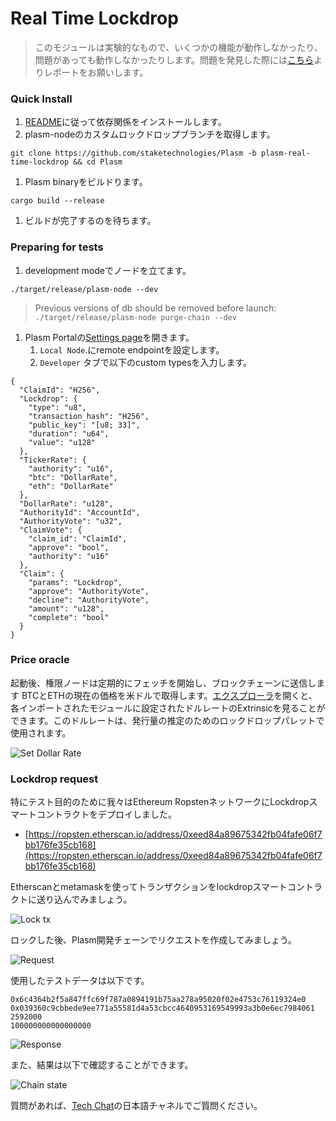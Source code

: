 # Real Time Lockdrop

> このモジュールは実験的なもので、いくつかの機能が動作しなかったり、問題があっても動作しなかったりします。問題を発見した際には[こちら](https://github.com/staketechnologies/Plasm/issues/new/choose)よりレポートをお願いします。

### Quick Install <a id="quick-install"></a>

1. [README](https://github.com/staketechnologies/Plasm/tree/plasm-real-time-lockdrop#building-from-source)に従って依存関係をインストールします。 
2. plasm-nodeのカスタムロックドロップブランチを取得します。

```text
git clone https://github.com/staketechnologies/Plasm -b plasm-real-time-lockdrop && cd Plasm
```

1. Plasm binaryをビルドります。

```text
cargo build --release
```

1. ビルドが完了するのを待ちます。

### Preparing for tests <a id="preparing-for-tests"></a>

1. development modeでノードを立てます。

```text
./target/release/plasm-node --dev
```

> Previous versions of db should be removed before launch: `./target/release/plasm-node purge-chain --dev`

1. Plasm Portalの[Settings page](https://apps.plasmnet.io/#/settings)を開きます。
   1. `Local Node`.にremote endpointを設定します。
   2. `Developer` タブで以下のcustom typesを入力します。

```text
{
  "ClaimId": "H256",
  "Lockdrop": {
    "type": "u8",
    "transaction_hash": "H256",
    "public_key": "[u8; 33]",
    "duration": "u64",
    "value": "u128"
  },
  "TickerRate": {
    "authority": "u16",
    "btc": "DollarRate",
    "eth": "DollarRate"
  },
  "DollarRate": "u128",
  "AuthorityId": "AccountId",
  "AuthorityVote": "u32",
  "ClaimVote": {
    "claim_id": "ClaimId",
    "approve": "bool",
    "authority": "u16"
  },
  "Claim": {
    "params": "Lockdrop",
    "approve": "AuthorityVote",
    "decline": "AuthorityVote",
    "amount": "u128",
    "complete": "bool"
  }
}
```

### Price oracle <a id="price-oracle"></a>

起動後、権限ノードは定期的にフェッチを開始し、ブロックチェーンに送信します BTCとETHの現在の価格を米ドルで取得します。[エクスプローラ](https://apps.plasmnet.io/#/explorer)を開くと、各インポートされたモジュールに設定されたドルレートのExtrinsicを見ることができます。このドルレートは、発行量の推定のためのロックドロップパレットで使用されます。

![Set Dollar Rate](https://docs.plasmnet.io/img/set_dollar_rate_xt.png)

### Lockdrop request <a id="lockdrop-request"></a>

特にテスト目的のために我々はEthereum RopstenネットワークにLockdropスマートコントラクトをデプロイしました。

* [https://ropsten.etherscan.io/address/0xeed84a89675342fb04fafe06f7bb176fe35cb168](https://ropsten.etherscan.io/address/0xeed84a89675342fb04fafe06f7bb176fe35cb168)

Etherscanとmetamaskを使ってトランザクションをlockdropスマートコントラクトに送り込んでみましょう。

![Lock tx](https://docs.plasmnet.io/img/lock_tx_etherscan.png)

ロックした後、Plasm開発チェーンでリクエストを作成してみましょう。

![Request](https://docs.plasmnet.io/img/eth_lockdrop_req.png)

使用したテストデータは以下です。

```text
0x6c4364b2f5a847ffc69f787a0894191b75aa278a95020f02e4753c76119324e0
0x039360c9cbbede9ee771a55581d4a53cbcc4640953169549993a3b0e6ec7984061
2592000
100000000000000000
```

![Response](https://docs.plasmnet.io/img/eth_lockdrop_res.png)

また、結果は以下で確認することができます。

![Chain state](https://docs.plasmnet.io/img/eth_lockdrop_state.png)

質問があれば、[Tech Chat](https://discord.gg/Cyjnrxv)の日本語チャネルでご質問ください。

